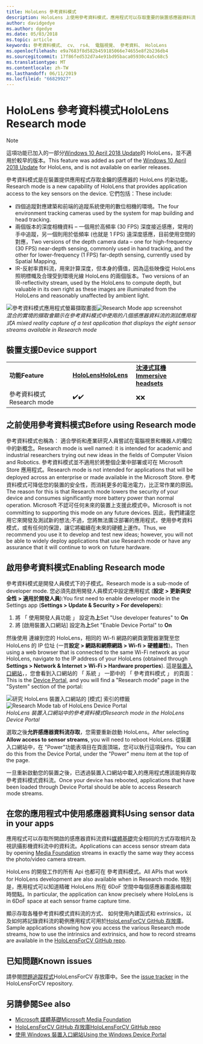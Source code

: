 ```yaml
---
title: HoloLens 參考資料模式
description: HoloLens 上使用參考資料模式，應用程式可以存取重要的裝置感應器資料流 （深度、 追蹤、 環境和 IR 反射率）。
author: davidgedye
ms.author: dgedye
ms.date: 05/03/2018
ms.topic: article
keywords: 參考資料模式、 cv、 rs4、 電腦視覺、 參考資料、 HoloLens
ms.openlocfilehash: e9a7683f8d582b459185066e74655e8f2b236db4
ms.sourcegitcommit: 17f86fed532d7a4e91bd95baca05930c4a5c68c5
ms.translationtype: MT
ms.contentlocale: zh-TW
ms.lasthandoff: 06/11/2019
ms.locfileid: "66829927"
---
```

# <a name="hololens-research-mode"></a><span data-ttu-id="6bb83-104">HoloLens 參考資料模式</span><span class="sxs-lookup"><span data-stu-id="6bb83-104">HoloLens Research mode</span></span>

> [!NOTE]
> <span data-ttu-id="6bb83-105">這項功能已加入的一部分[Windows 10 April 2018 Update](release-notes-april-2018.md)的 HoloLens，並不適用於較早的版本。</span><span class="sxs-lookup"><span data-stu-id="6bb83-105">This feature was added as part of the [Windows 10 April 2018 Update](release-notes-april-2018.md) for HoloLens, and is not available on earlier releases.</span></span>

<span data-ttu-id="6bb83-106">參考資料模式是在裝置提供應用程式存取金鑰的感應器的 HoloLens 的新功能。</span><span class="sxs-lookup"><span data-stu-id="6bb83-106">Research mode is a new capability of HoloLens that provides application access to the key sensors on the device.</span></span> <span data-ttu-id="6bb83-107">它們包括：</span><span class="sxs-lookup"><span data-stu-id="6bb83-107">These include:</span></span>
- <span data-ttu-id="6bb83-108">四個追蹤對應建築和前端的追蹤系統使用的數位相機的環境。</span><span class="sxs-lookup"><span data-stu-id="6bb83-108">The four environment tracking cameras used by the system for map building and head tracking.</span></span>
- <span data-ttu-id="6bb83-109">兩個版本的深度相機資料 – 一個用於高頻率 (30 FPS) 深度接近感應，常用的手中追蹤，另一個則用於低頻率 (也就是 1 FPS) 遠深度感應，目前使用空間的對應，</span><span class="sxs-lookup"><span data-stu-id="6bb83-109">Two versions of the depth camera data – one for high-frequency (30 FPS) near-depth sensing, commonly used in hand tracking, and the other for lower-frequency (1 FPS) far-depth sensing, currently used by Spatial Mapping,</span></span>
- <span data-ttu-id="6bb83-110">IR-反射率資料流，用來計算深度，但本身的價值，因為這些映像從 HoloLens 照明標幟及合理受到環境光線 HoloLens 的兩個版本。</span><span class="sxs-lookup"><span data-stu-id="6bb83-110">Two versions of an IR-reflectivity stream, used by the HoloLens to compute depth, but valuable in its own right as these images are illuminated from the HoloLens and reasonably unaffected by ambient light.</span></span>

<span data-ttu-id="6bb83-111">![參考資料模式應用程式螢幕擷取畫面](images/sensor-stream-viewer.jpg)</span><span class="sxs-lookup"><span data-stu-id="6bb83-111">![Research Mode app screenshot](images/sensor-stream-viewer.jpg)</span></span><br>
<span data-ttu-id="6bb83-112">*混合的實境的擷取會顯示在參考資料模式中使用的八個感應器資料流的測試應用程式*</span><span class="sxs-lookup"><span data-stu-id="6bb83-112">*A mixed reality capture of a test application that displays the eight sensor streams available in Research mode*</span></span>

## <a name="device-support"></a><span data-ttu-id="6bb83-113">裝置支援</span><span class="sxs-lookup"><span data-stu-id="6bb83-113">Device support</span></span>

<table>
    <colgroup>
    <col width="33%" />
    <col width="33%" />
    <col width="33%" />
    </colgroup>
    <tr>
        <td><span data-ttu-id="6bb83-114"><strong>功能</strong></span><span class="sxs-lookup"><span data-stu-id="6bb83-114"><strong>Feature</strong></span></span></td>
        <td><span data-ttu-id="6bb83-115"><a href="hololens-hardware-details.md"><strong>HoloLens</strong></a></span><span class="sxs-lookup"><span data-stu-id="6bb83-115"><a href="hololens-hardware-details.md"><strong>HoloLens</strong></a></span></span></td>
        <td><span data-ttu-id="6bb83-116"><a href="immersive-headset-hardware-details.md"><strong>沈浸式耳機</strong></a></span><span class="sxs-lookup"><span data-stu-id="6bb83-116"><a href="immersive-headset-hardware-details.md"><strong>Immersive headsets</strong></a></span></span></td>
    </tr>
     <tr>
        <td><span data-ttu-id="6bb83-117">參考資料模式</span><span class="sxs-lookup"><span data-stu-id="6bb83-117">Research mode</span></span></td>
        <td><span data-ttu-id="6bb83-118">✔️</span><span class="sxs-lookup"><span data-stu-id="6bb83-118">✔️</span></span></td>
        <td><span data-ttu-id="6bb83-119">❌</span><span class="sxs-lookup"><span data-stu-id="6bb83-119">❌</span></span></td>
    </tr>
</table>

## <a name="before-using-research-mode"></a><span data-ttu-id="6bb83-120">之前使用參考資料模式</span><span class="sxs-lookup"><span data-stu-id="6bb83-120">Before using Research mode</span></span>

<span data-ttu-id="6bb83-121">參考資料模式也稱為： 適合學術和產業研究人員嘗試在電腦視景和機器人的欄位中的新概念。</span><span class="sxs-lookup"><span data-stu-id="6bb83-121">Research mode is well named: it is intended for academic and industrial researchers trying out new ideas in the fields of Computer Vision and Robotics.</span></span>  <span data-ttu-id="6bb83-122">參考資料模式並不適用於將整個企業中部署或可在 Microsoft Store 應用程式。</span><span class="sxs-lookup"><span data-stu-id="6bb83-122">Research mode is not intended for applications that will be deployed across an enterprise or made available in the Microsoft Store.</span></span> <span data-ttu-id="6bb83-123">參考資料模式可降低您的裝置的安全性，而消耗更多的電池電力，比正常作業的原因。</span><span class="sxs-lookup"><span data-stu-id="6bb83-123">The reason for this is that Research mode lowers the security of your device and consumes significantly more battery power than normal operation.</span></span> <span data-ttu-id="6bb83-124">Microsoft 不認可任何未來的裝置上支援此模式中。</span><span class="sxs-lookup"><span data-stu-id="6bb83-124">Microsoft is not committing to supporting this mode on any future devices.</span></span> <span data-ttu-id="6bb83-125">因此，我們建議您用它來開發及測試新的想法;不過，您將無法廣泛部署的應用程式，使用參考資料模式，或有任何的保證，讓它將繼續在未來的硬體上運作。</span><span class="sxs-lookup"><span data-stu-id="6bb83-125">Thus, we recommend you use it to develop and test new ideas; however, you will not be able to widely deploy applications that use Research mode or have any assurance that it will continue to work on future hardware.</span></span>

## <a name="enabling-research-mode"></a><span data-ttu-id="6bb83-126">啟用參考資料模式</span><span class="sxs-lookup"><span data-stu-id="6bb83-126">Enabling Research mode</span></span>

<span data-ttu-id="6bb83-127">參考資料模式是開發人員模式下的子模式。</span><span class="sxs-lookup"><span data-stu-id="6bb83-127">Research mode is a sub-mode of developer mode.</span></span> <span data-ttu-id="6bb83-128">您必須先啟用開發人員模式中設定應用程式 (**設定 > 更新與安全性 > 適用於開發人員**):</span><span class="sxs-lookup"><span data-stu-id="6bb83-128">You first need to enable developer mode in the Settings app (**Settings > Update & Security > For developers**):</span></span>

1. <span data-ttu-id="6bb83-129">將 「 使用開發人員功能 」 設定為**上**</span><span class="sxs-lookup"><span data-stu-id="6bb83-129">Set "Use developer features" to **On**</span></span>
2. <span data-ttu-id="6bb83-130">將 [啟用裝置入口網站] 設定為**上**</span><span class="sxs-lookup"><span data-stu-id="6bb83-130">Set "Enable Device Portal" to **On**</span></span>

<span data-ttu-id="6bb83-131">然後使用 連線到您的 HoloLens，相同的 Wi-fi 網路的網頁瀏覽器瀏覽至您 HoloLens 的 IP 位址 (一貫**設定 > 網路和網際網路 > Wi-fi > 硬體屬性**)。</span><span class="sxs-lookup"><span data-stu-id="6bb83-131">Then using a web browser that is connected to the same Wi-Fi network as your HoloLens, navigate to the IP address of your HoloLens (obtained through **Settings > Network & Internet > Wi-Fi > Hardware properties**).</span></span> <span data-ttu-id="6bb83-132">這是[裝置入口網站](using-the-windows-device-portal.md)，，您會看到入口網站的 「 系統 」 一節中的 「 參考資料模式 」 的頁面：</span><span class="sxs-lookup"><span data-stu-id="6bb83-132">This is the [Device Portal](using-the-windows-device-portal.md), and you will find a "Research mode" page in the "System" section of the portal:</span></span>

<span data-ttu-id="6bb83-133">![研究 HoloLens 裝置入口網站的 [模式] 索引的標籤](images/ResearchModeDevPortal.png)</span><span class="sxs-lookup"><span data-stu-id="6bb83-133">![Research Mode tab of HoloLens Device Portal](images/ResearchModeDevPortal.png)</span></span><br>
<span data-ttu-id="6bb83-134">*HoloLens 裝置入口網站中的參考資料模式*</span><span class="sxs-lookup"><span data-stu-id="6bb83-134">*Research mode in the HoloLens Device Portal*</span></span>

<span data-ttu-id="6bb83-135">選取之後**允許感應器資料流存取**，您需要重新啟動 HoloLens。</span><span class="sxs-lookup"><span data-stu-id="6bb83-135">After selecting **Allow access to sensor streams**, you will need to reboot HoloLens.</span></span> <span data-ttu-id="6bb83-136">從裝置入口網站中，在 "Power"功能表項目在頁面頂端，您可以執行這項操作。</span><span class="sxs-lookup"><span data-stu-id="6bb83-136">You can do this from the Device Portal, under the "Power" menu item at the top of the page.</span></span>

<span data-ttu-id="6bb83-137">一旦重新啟動您的裝置之後，已透過裝置入口網站中載入的應用程式應該能夠存取參考資料模式資料流。</span><span class="sxs-lookup"><span data-stu-id="6bb83-137">Once your device has rebooted, applications that have been loaded through Device Portal should be able to access Research mode streams.</span></span>

## <a name="using-sensor-data-in-your-apps"></a><span data-ttu-id="6bb83-138">在您的應用程式中使用感應器資料</span><span class="sxs-lookup"><span data-stu-id="6bb83-138">Using sensor data in your apps</span></span>

<span data-ttu-id="6bb83-139">應用程式可以存取所開啟的感應器資料流資料[媒體基礎](https://msdn.microsoft.com/library/windows/desktop/ms694197)完全相同的方式存取相片及視訊攝影機資料流中的資料流。</span><span class="sxs-lookup"><span data-stu-id="6bb83-139">Applications can access sensor stream data by opening [Media Foundation](https://msdn.microsoft.com/library/windows/desktop/ms694197) streams in exactly the same way they access the photo/video camera stream.</span></span> 

<span data-ttu-id="6bb83-140">HoloLens 的開發工作的所有 Api 也都可在 參考資料模式。</span><span class="sxs-lookup"><span data-stu-id="6bb83-140">All APIs that work for HoloLens development are also available when in Research mode.</span></span> <span data-ttu-id="6bb83-141">特別是，應用程式可以知道精確 HoloLens 所在 6DoF 空間中每個感應器畫面格擷取時間點。</span><span class="sxs-lookup"><span data-stu-id="6bb83-141">In particular, the application can know precisely where HoloLens is in 6DoF space at each sensor frame capture time.</span></span>

<span data-ttu-id="6bb83-142">顯示存取各種參考資料模式資料流的方式、 如何使用內建函式和 extrinsics，以及如何將記錄資料流的範例應用程式可用於[HoloLensForCV GitHub 存放庫](https://github.com/Microsoft/HoloLensForCV)。</span><span class="sxs-lookup"><span data-stu-id="6bb83-142">Sample applications showing how you access the various Research mode streams, how to use the intrinsics and extrinsics, and how to record streams are available in the [HoloLensForCV GitHub repo](https://github.com/Microsoft/HoloLensForCV).</span></span>

## <a name="known-issues"></a><span data-ttu-id="6bb83-143">已知問題</span><span class="sxs-lookup"><span data-stu-id="6bb83-143">Known issues</span></span>

<span data-ttu-id="6bb83-144">請參閱[問題追蹤程式](https://github.com/Microsoft/HololensForCV/issues)HoloLensForCV 存放庫中。</span><span class="sxs-lookup"><span data-stu-id="6bb83-144">See the [issue tracker](https://github.com/Microsoft/HololensForCV/issues) in the HoloLensForCV repository.</span></span>

## <a name="see-also"></a><span data-ttu-id="6bb83-145">另請參閱</span><span class="sxs-lookup"><span data-stu-id="6bb83-145">See also</span></span>

* [<span data-ttu-id="6bb83-146">Microsoft 媒體基礎</span><span class="sxs-lookup"><span data-stu-id="6bb83-146">Microsoft Media Foundation</span></span>](https://msdn.microsoft.com/library/windows/desktop/ms694197)
* [<span data-ttu-id="6bb83-147">HoloLensForCV GitHub 存放庫</span><span class="sxs-lookup"><span data-stu-id="6bb83-147">HoloLensForCV GitHub repo</span></span>](https://github.com/Microsoft/HoloLensForCV)
* [<span data-ttu-id="6bb83-148">使用 Windows 裝置入口網站</span><span class="sxs-lookup"><span data-stu-id="6bb83-148">Using the Windows Device Portal</span></span>](using-the-windows-device-portal.md)
